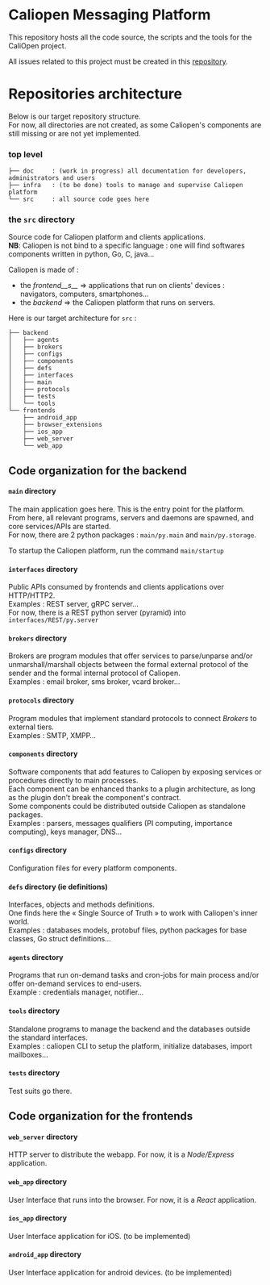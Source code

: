 # Caliopen Messaging Platform

This repository hosts all the code source, the scripts and the tools for the CaliOpen project.

All issues related to this project must be created in this [repository](https://github.com/CaliOpen/Caliopen/issues).


# Repositories architecture
Below is our target repository structure.  
For now, all directories are not created, as some Caliopen's components are still missing or are not yet implemented.

### top level 
```
├── doc     : (work in progress) all documentation for developers, administrators and users
├── infra   : (to be done) tools to manage and supervise Caliopen platform
└── src     : all source code goes here
```

### the `src` directory
Source code for Caliopen platform and clients applications.  
**NB**: Caliopen is not bind to a specific language : one will find softwares components written in python, Go, C, java… 

Caliopen is made of :

 * the *frontend__s__* => applications that run on clients' devices : navigators, computers, smartphones…
 * the *backend* => the Caliopen platform that runs on servers.   
 
Here is our target architecture for `src` :
 
```
├── backend
│   ├── agents
│   ├── brokers
│   ├── configs
│   ├── components
│   ├── defs
│   ├── interfaces
│   ├── main
│   ├── protocols
│   ├── tests
│   └── tools
└── frontends
    ├── android_app
    ├── browser_extensions
    ├── ios_app
    ├── web_server
    └── web_app
```

## Code organization for the backend

#### `main` directory
The main application goes here. This is the entry point for the platform. From here, all relevant programs, servers and daemons are spawned, and core services/APIs are started.  
For now, there are 2 python packages : `main/py.main` and `main/py.storage`.  

To startup the Caliopen platform, run the command `main/startup` 
#### `interfaces` directory
Public APIs consumed by frontends and clients applications over HTTP/HTTP2.  
Examples : REST server, gRPC server…  
For now, there is a REST python server (pyramid) into `interfaces/REST/py.server`
#### `brokers` directory
Brokers are program modules that offer services to parse/unparse and/or unmarshall/marshall objects between the formal external protocol of the sender and the formal internal protocol of Caliopen.  
Examples : email broker, sms broker, vcard broker…
#### `protocols` directory
Program modules that implement standard protocols to connect *Brokers* to external tiers.  
Examples : SMTP, XMPP…
#### `components` directory
Software components that add features to Caliopen by exposing services or procedures directly to main processes.  
Each component can be enhanced thanks to a plugin architecture, as long as the plugin don't break the component's contract.  
Some components could be distributed outside Caliopen as standalone packages.  
Examples : parsers, messages qualifiers (PI computing, importance computing), keys manager, DNS…
#### `configs` directory
Configuration files for every platform components.
#### `defs` directory (ie definitions)
Interfaces, objects and methods definitions.  
One finds here the « Single Source of Truth » to work with Caliopen's inner world.  
Examples : databases models, protobuf files, python packages for base classes, Go struct definitions…
#### `agents` directory
Programs that run on-demand tasks and cron-jobs for main process and/or offer on-demand services to end-users.  
Example : credentials manager, notifier…
#### `tools` directory
Standalone programs to manage the backend and the databases outside the standard interfaces.  
Examples : caliopen CLI to setup the platform, initialize databases, import mailboxes…
#### `tests` directory
Test suits go there.

## Code organization for the frontends

#### `web_server` directory
HTTP server to distribute the webapp. For now, it is a *Node/Express* application.
#### `web_app` directory
User Interface that runs into the browser. For now, it is a *React* application.
#### `ios_app` directory
User Interface application for iOS. (to be implemented)
#### `android_app` directory
User Interface application for android devices. (to be implemented)
